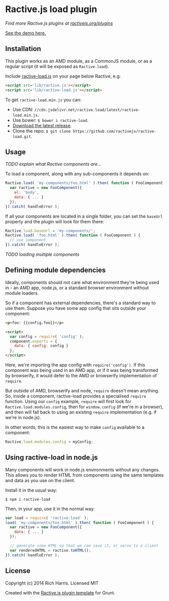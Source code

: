 # Ractive.js load plugin

*Find more Ractive.js plugins at [ractivejs.org/plugins](http://ractivejs.org/plugins)*

[See the demo here.](http://ractivejs.github.io/ractive-load/)


## Installation

This plugin works as an AMD module, as a CommonJS module, or as a regular script (it will be exposed as `Ractive.load`).

Include [ractive-load.js](https://raw.githubusercontent.com/ractivejs/ractive-load/master/ractive-load.js) on your page below Ractive, e.g:

```html
<script src='lib/ractive.js'></script>
<script src='lib/ractive-load.js'></script>
```

To get `ractive-load.min.js` you can:

- Use CDN: `//cdn.jsdelivr.net/ractive.load/latest/ractive-load.min.js`.
- Use bower: `$ bower i ractive-load`.
- [Download the latest release](https://github.com/ractivejs/ractive-load/releases/).
- Clone the repo: `$ git clone https://github.com/ractivejs/ractive-load.git`.

## Usage

*TODO explain what Ractive components are...*

To load a component, along with any sub-components it depends on:

```js
Ractive.load( 'my-components/foo.html' ).then( function ( FooComponent ) {
  var ractive = new FooComponent({
    el: 'body',
    data: { ... }
  });
}).catch( handleError );
```

If all your components are located in a single folder, you can set the `baseUrl` property and the plugin will look for them there:

```js
Ractive.load.baseUrl = 'my-components/';
Ractive.load( 'foo.html' ).then( function ( FooComponent ) {
  // use component
}).catch( handleError );
```

*TODO loading multiple components*


## Defining module dependencies

Ideally, components should not care what environment they're being used in - an AMD app, node.js, or a standard browser environment without module loaders.

So if a component has external dependencies, there's a standard way to use them. Suppose you have some app config that sits outside your component:

```html
<p>foo: {{config.foo}}</p>

<script>
  var config = require( 'config' );
  component.exports = {
    data: { config: config }
  };
</script>
```

Here, we're importing the app config with `require('config')`. If this component was being used in an AMD app, or if it was being transformed by browserify, it would defer to the AMD or browserify implementation of `require`.

But outside of AMD, browserify and node, `require` doesn't mean anything. So, inside a component, ractive-load provides a specialised `require` function. Using our `config` example, `require` will first look for `Ractive.load.modules.config`, then for `window.config` (if we're in a browser), and then will fall back to using an existing `require` implementation (e.g. if we're in node.js).

In other words, this is the easiest way to make `config` available to a component:

```js
Ractive.load.modules.config = myConfig;
```

## Using ractive-load in node.js

Many components will work in node.js environments without any changes. This allows you to render HTML from components using the same templates and data as you use on the client.

Install it in the usual way:

```
$ npm i ractive-load
```

Then, in your app, use it in the normal way:

```js
var load = require( 'ractive-load' );
load( 'my-components/foo.html' ).then( function ( FooComponent ) {
  var ractive = new FooComponent({
    data: { ... }
  });

  // generate some HTML so that we can save it, or serve to a client
  var renderedHTML = ractive.toHTML();
}).catch( handleError );
```


## License

Copyright (c) 2014 Rich Harris. Licensed MIT

Created with the [Ractive.js plugin template](https://github.com/ractivejs/plugin-template) for Grunt.
